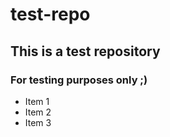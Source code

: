 test-repo
=========

## This is a test repository

### For testing purposes only ;)

* Item 1
* Item 2
* Item 3
